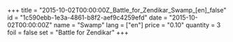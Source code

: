 +++
title = "2015-10-02T00:00:00Z_Battle_for_Zendikar_Swamp_[en]_false"
id = "1c590ebb-1e3a-4861-b8f2-aef9c4259efd"
date = "2015-10-02T00:00:00Z"
name = "Swamp"
lang = ["en"]
price = "0.10"
quantity = 3
foil = false
set = "Battle for Zendikar"
+++
